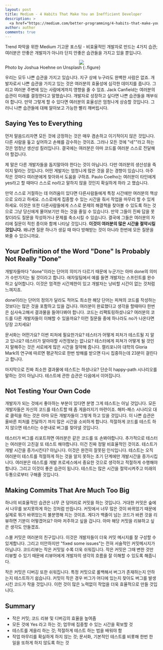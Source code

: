 ```yaml
---
layout: post
title: Medium - 4 Habits That Make You an Inefficient Developer
description: >
  <a href="https://medium.com/better-programming/4-habits-that-make-you-an-inefficient-developer-f4384c4b9df5">원문 - Daan</a>
author: author
comments: true
---
```


Trend 파악을 위한 Medium 기고문 포스팅 - 비효율적인 개발자로 만드는 4가지 습관; 여러분은 안좋은 개발자가 아니라 단지 안좋은 습관들을 가지고 있을 뿐입니다.

<center>
<img src="https://miro.medium.com/max/9794/0*k5isBi4oYtIpp7ZO"/>
</center>
Photo by Joshua Hoehne on Unsplash
{:.figure}

우리는 모두 나쁜 습관을 가지고 있습니다. 지구 상에 누구라도 완벽한 사람은 없죠. 개발자로서 나쁜 습관을 가지고 있는 것은 여러분의 효율성에 심각한 데미지를 줍니다. 그리고 여러분 주변에 있는 사람에게까지 영향을 줄 수 있죠. Jack Canfield는 여러분의 습관이 미래를 결정한다고 말했습니다. 개발자로 성장하고 싶다면 나쁜 습관들을 깨부숴야 합니다. 만약 그렇게 할 수 있다면 여러분의 효율성은 엄청나게 상승할 것입니다. 그러니 나쁜 습관들에 대해 알아보고 가능한 빨리 깨버립시다.

## Saying Yes to Everything
먼저 말씀드리자면 모든 것에 긍정하는 것은 매우 겸손하고 이기적이지 않은 것입니다. 다른 사람을 돞고 싶어하고 손해를 감수하는 것이죠. 그러나 모든 것에 "네""라고 하는 것은 엄청난 생산성 킬러입니다. 결국에는 여러분은 아마 코드를 여러분 스스로 전달해야 할겁니다.

제 말은 다른 개발자들을 돕지말아야 한다는 것이 아닙니다. 다만 여러분의 생산성을 죽이지 말라는 것입니다. 어떤 게발자는 엄청나게 많은 것을 묻는 경향이 있습니다. 아주 작은 것마다 여러분에게 찾아와서 도움을 구하죠. Paulo Coelho는 여러분이 타인에게 yes라고 할 때마다 스스로 no라고 말하지 않을 것인지 확실하게 하라 고 했습니다.

만약 스스로 거절하는 데 어려움이 있다면 다른사람들에게 특정 시간에만 여러분의 책상으로 오라고 하세요. 스스로에게 집중할 수 있는 시간을 줘서 작업을 마무리 할 수 있게 하세요. 이것은 또한 다른사람들에게 스스로 문제의 해결책을 찾아볼 수 있도록 하는 것으로 그냥 당신에게 물어보기만 하는 것을 줄일 수 있습니다. 만약 그들이 진짜 답을 못찾더라도 질문을 작성하거나 문제를 축소시킬 수 있습니다. 결국에 그들은 여러분의 자리에 질문이 적힌 종이와 함께 나타날 것입니다. <b>이것이 여러분의 많은 시간을 절약시킬 것입니다.</b> 왜냐면 질문 하나가 생길 때 마다 방해받는 것이 아니라 한번에 모든 질문을 봐줄 수 있으니까요.

## Your Definition of the Word "Done" Is Probably Not Really "Done"
개발자들마다 "done"이라는 단어의 의미가 다르기 때문에 누군가는 아마 done의 의미가 수만가지는 될 것이라고 합니다. 애자일팀에서 예를 들면 개발자는 스프린트를 완수하고 싶어합니다. 이것은 엄격한 시간제한이 있고 개발자는 낭비할 시간이 없는 것처럼 느껴지죠.

done이라는 단어의 정의가 달라도 적어도 최소한 해당 단어는 피쳐의 코드를 작성하는 것보다는 많은 것을 포함하고 있을 겁니다. 여러분이 완료했다고 생각을 할때마다 한번은 심사숙고해서 결과물을 들여다봐야 합니다. 코드는 리팩토링하셨나요? 여러분의 코드를 다른 개발자들이 이해할 수 있을까요? 이런 질문들 중에 하나라도 no가 나온다면 당장 고치세요!

문서화는 어떤가요? 이번 피처에 필요한가요? 테스터가 어떻게 피처가 테스트될 지 알고 있나요? 테스터가 알아야할 사전정보는 없나요? 테스터에게 피쳐가 어떻게 될 것인지 말해주는 것은 서로에게 많은 시간을 절약해 줍니다. 캘리포니아 대학의 Gloria Mark의 연구에 따르면 평균적으로 한번 방해를 받으면 다시 집중하는데 23분이 걸린다고 합니다.

마지막으로 진짜 최소한 결과물에 테스트는 하셨나요? 단순히 happy-path 시나리오를 말하는 것이 아닙니다. 테스트에 관한 습관은 다음에서 이어집니다.

## Not Testing Your Own Code
개발자가 되는 것에서 좋아하는 부분이 있다면 분명 그게 테스트는 아닐 것입니다. 모든 개발자들은 자신의 코드를 테스트할 때 좀 게을러지기 마련이죠. 해피-패스 시나리오 대로 클릭을 하는 것은 아마 모든 개발자들이 그렇게 하고 있을 것입니다. 이 나쁜 습관은 올바른 피처를 전달하기 까지 많은 시간을 소비하게 합니다. 적절하게 코드를 테스트 하지 않으면 테스터는 수분내로 버그를 찾아낼 것입니다.

테스터가 버그를 리포트하면 여러분은 같은 코드를 또 손봐야합니다. 추가적으로 테스터는 여러분이 고친걸 또 테스트 해야합니다. 이건 진짜 정말 비효율적인 것이죠. 테스트가 개발 시간을 증가시킨다? 아닙니다. 이것은 완전히 잘못된 인식입니다. 테스트는 오직 여러분이 테스트를 적절하게 하는 것을 알지 못하는 초기 단계에만 개발시간을 증가시킵니다. 여러분은 테스트를 개발 프로세스에서 중요한 것으로 생각하고 적절하게 수행해야 합니다. 그리고 이것이 좋은 습관이 됩니다. 테스트는 많은 시간을 절약시켜주고 미래의 두통으로부터 구해줄 것입니다.

## Making Commits That Are Much Too Big
하나의 비효율적인 습관은 너무 큰 덩어리로 커밋을 하는 것입니다. 거대한 커밋은 숲에서 나무를 보지못하게 하는 것처럼 만듭니다. 커밋에서 너무 많은 것이 바뀌었기 때문에 실제로 뭐가 바뀌었는지 불분명해 지는 것이죠. 게다가 백줄이 넘는 코드가 바뀐 것을 리뷰하면 기분이 어떻겠어요? 아마 저주하고 싶을 겁니다. 아마 해당 커밋을 리뷰하고 싶은 생각도 안들겠죠.

스몰 커밋은 여러분의 친구입니다. 이것은 개발자들이 더욱 커밋 메시지를 잘 구성할 수 있게합니다. 그리고 미안하지만 "fixed some issues"는 전혀 서술적인 커밋메시지가 아닙니다. 코드리뷰는 작은 커밋일 수록 더욱 쉬워집니다. 작은 커밋은 그때 변한 것만 리뷰할 수 있기 때문에 리뷰어에게 개발자의 생각의 흐름을 잘 이해할 수 있도록 해줍니다.

작은 커밋은 디버깅 또한 쉬워집니다. 특정 커밋으로 롤백해서 버그가 존재하는지 안하는지 테스트하기 쉽습니다. 커밋이 작은 경우 버그가 어디에 있는지 찾아도 버그를 발생시킨 코드가 작을 것입니다. 이런 것이 많은 노력없이 작업을 더욱 효율적으로 만들 것입니다.

## Summary
* 작은 커밋; 코드 리뷰 및 디버깅의 효율을 높여줌
* 모든 것에 Yes 라고 하는 것; 업무에 집중할 수 있는 시간을 확보할 것
* 테스트를 게을리 하는 것; 적절하게 테스트 하는 법을 배워야 함
* 작업 마무리를 확실하게 하지 않는 것; 문서화, 기본적인 테스트를 비롯해 한번 한 일을 또하게 하지 않도록 하는 것
